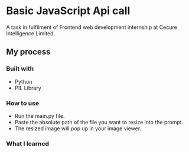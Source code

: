 # Basic JavaScript Api call

A task in fulfilment of Frontend web development internship at Cecure Intelligence Limited.

## My process

### Built with

- Python
- PIL Library

### How to use

- Run the main.py file.
- Paste the absolute path of the file you want to resize into the prompt.
- The resized image will pop up in your image viewer.

### What I learned
